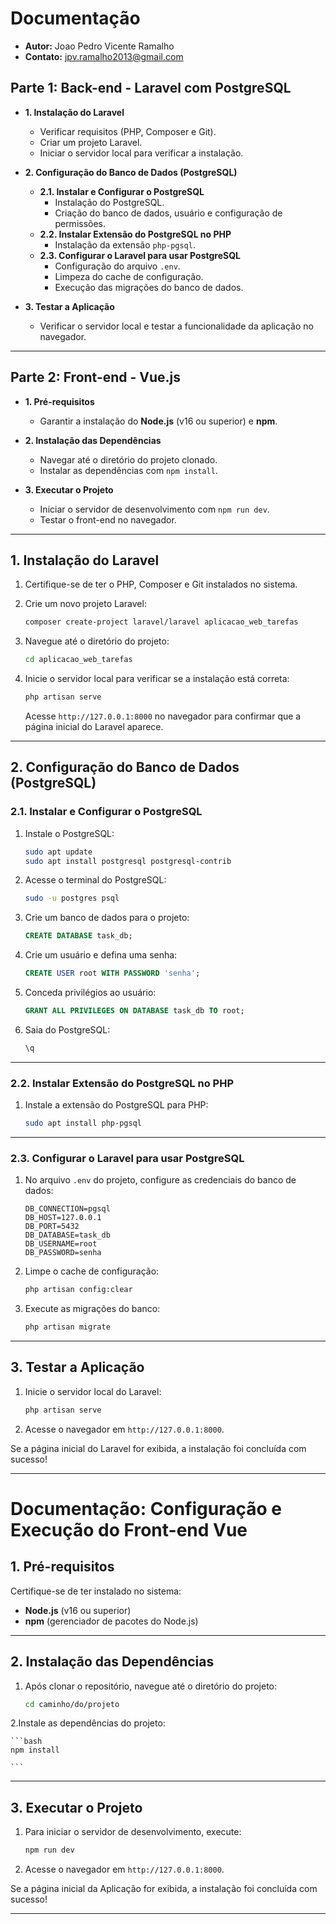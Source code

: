 # Documentação

- **Autor:** Joao Pedro Vicente Ramalho
- **Contato:** [jpv.ramalho2013@gmail.com](mailto:jpv.ramalho2013@gmail.com)

## **Parte 1: Back-end - Laravel com PostgreSQL**

- **1. Instalação do Laravel**

  - Verificar requisitos (PHP, Composer e Git).
  - Criar um projeto Laravel.
  - Iniciar o servidor local para verificar a instalação.

- **2. Configuração do Banco de Dados (PostgreSQL)**

  - **2.1. Instalar e Configurar o PostgreSQL**
    - Instalação do PostgreSQL.
    - Criação do banco de dados, usuário e configuração de permissões.
  - **2.2. Instalar Extensão do PostgreSQL no PHP**
    - Instalação da extensão `php-pgsql`.
  - **2.3. Configurar o Laravel para usar PostgreSQL**
    - Configuração do arquivo `.env`.
    - Limpeza do cache de configuração.
    - Execução das migrações do banco de dados.

- **3. Testar a Aplicação**
  - Verificar o servidor local e testar a funcionalidade da aplicação no navegador.

---

## **Parte 2: Front-end - Vue.js**

- **1. Pré-requisitos**

  - Garantir a instalação do **Node.js** (v16 ou superior) e **npm**.

- **2. Instalação das Dependências**

  - Navegar até o diretório do projeto clonado.
  - Instalar as dependências com `npm install`.

- **3. Executar o Projeto**
  - Iniciar o servidor de desenvolvimento com `npm run dev`.
  - Testar o front-end no navegador.

---

## 1. **Instalação do Laravel**

1. Certifique-se de ter o PHP, Composer e Git instalados no sistema.
2. Crie um novo projeto Laravel:

   ```bash
   composer create-project laravel/laravel aplicacao_web_tarefas
   ```

3. Navegue até o diretório do projeto:

   ```bash
   cd aplicacao_web_tarefas
   ```

4. Inicie o servidor local para verificar se a instalação está correta:

   ```bash
   php artisan serve
   ```

   Acesse `http://127.0.0.1:8000` no navegador para confirmar que a página inicial do Laravel aparece.

---

## 2. **Configuração do Banco de Dados (PostgreSQL)**

### 2.1. **Instalar e Configurar o PostgreSQL**

1. Instale o PostgreSQL:

   ```bash
   sudo apt update
   sudo apt install postgresql postgresql-contrib
   ```

2. Acesse o terminal do PostgreSQL:

   ```bash
   sudo -u postgres psql
   ```

3. Crie um banco de dados para o projeto:

   ```sql
   CREATE DATABASE task_db;
   ```

4. Crie um usuário e defina uma senha:

   ```sql
   CREATE USER root WITH PASSWORD 'senha';
   ```

5. Conceda privilégios ao usuário:

   ```sql
   GRANT ALL PRIVILEGES ON DATABASE task_db TO root;
   ```

6. Saia do PostgreSQL:

   ```sql
   \q
   ```

---

### 2.2. **Instalar Extensão do PostgreSQL no PHP**

1. Instale a extensão do PostgreSQL para PHP:

   ```bash
   sudo apt install php-pgsql
   ```

---

### 2.3. **Configurar o Laravel para usar PostgreSQL**

1. No arquivo `.env` do projeto, configure as credenciais do banco de dados:

   ```env
   DB_CONNECTION=pgsql
   DB_HOST=127.0.0.1
   DB_PORT=5432
   DB_DATABASE=task_db
   DB_USERNAME=root
   DB_PASSWORD=senha
   ```

2. Limpe o cache de configuração:

   ```bash
   php artisan config:clear
   ```

3. Execute as migrações do banco:

   ```bash
   php artisan migrate
   ```

---

## 3. **Testar a Aplicação**

1. Inicie o servidor local do Laravel:

   ```bash
   php artisan serve
   ```

2. Acesse o navegador em `http://127.0.0.1:8000`.

Se a página inicial do Laravel for exibida, a instalação foi concluída com sucesso!

---

# Documentação: Configuração e Execução do Front-end Vue

## 1. **Pré-requisitos**

Certifique-se de ter instalado no sistema:

- **Node.js** (v16 ou superior)
- **npm** (gerenciador de pacotes do Node.js)

---

## 2. **Instalação das Dependências**

1. Após clonar o repositório, navegue até o diretório do projeto:

   ```bash
   cd caminho/do/projeto

   ```

2.Instale as dependências do projeto:

    ```bash
    npm install

    ```

---

## 3. **Executar o Projeto**

1. Para iniciar o servidor de desenvolvimento, execute:

   ```bash
   npm run dev

   ```

2. Acesse o navegador em `http://127.0.0.1:8000`.

Se a página inicial da Aplicação for exibida, a instalação foi concluída com sucesso!

---
